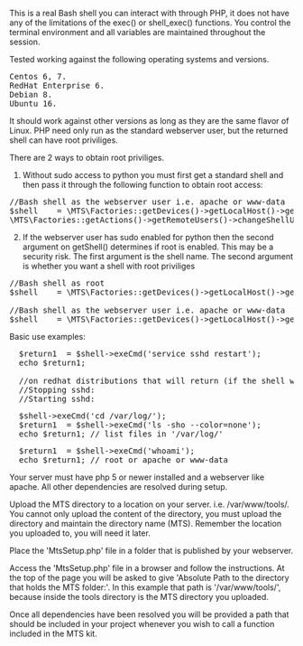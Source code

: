 This is a real Bash shell you can interact with through PHP, it does not have any of the limitations of the exec() or shell_exec() functions. You control the terminal environment and all variables are maintained throughout the session.

Tested working against the following operating systems and versions.
<pre>
Centos 6, 7.
RedHat Enterprise 6.
Debian 8.
Ubuntu 16.
</pre>

It should work against other versions as long as they are the same flavor of Linux.
PHP need only run as the standard webserver user, but the returned shell can have root priviliges.

There are 2 ways to obtain root priviliges.

1) Without sudo access to python you must first get a standard shell and then pass it through the following function to obtain root access:
<pre>
//Bash shell as the webserver user i.e. apache or www-data
$shell    = \MTS\Factories::getDevices()->getLocalHost()->getShell('bash', false);
\MTS\Factories::getActions()->getRemoteUsers()->changeShellUser($shell, 'root', 'rootPassword');
</pre>

2) If the webserver user has sudo enabled for python then the second argument on getShell() determines if root is enabled. This may be a security risk.
The first argument is the shell name. The second argument is whether you want a shell with root priviliges
<pre>
//Bash shell as root
$shell    = \MTS\Factories::getDevices()->getLocalHost()->getShell('bash', true);
	    
//Bash shell as the webserver user i.e. apache or www-data
$shell    = \MTS\Factories::getDevices()->getLocalHost()->getShell('bash', false); 
</pre>

Basic use examples:


<pre>
  $return1  = $shell->exeCmd('service sshd restart');
  echo $return1;
  
  //on redhat distributions that will return (if the shell was setup as root, as the webserver user would not have priviliges to services):
  //Stopping sshd:                                             [  OK  ]
  //Starting sshd:                                             [  OK  ]
</pre>

<pre>
  $shell->exeCmd('cd /var/log/');
  $return1  = $shell->exeCmd('ls -sho --color=none');
  echo $return1; // list files in '/var/log/'
</pre>

<pre>
  $return1  = $shell->exeCmd('whoami');
  echo $return1; // root or apache or www-data
</pre>

Your server must have php 5 or newer installed and a webserver like apache. All other dependencies are resolved during setup.

Upload the MTS directory to a location on your server. i.e. /var/www/tools/. 
You cannot only upload the content of the directory, you must upload the directory and maintain the directory name (MTS).
Remember the location you uploaded to, you will need it later.

Place the 'MtsSetup.php' file in a folder that is published by your webserver.

Access the 'MtsSetup.php' file in a browser and follow the instructions. 
At the top of the page you will be asked to give 'Absolute Path to the directory that holds the MTS folder:'.
In this example that path is '/var/www/tools/', because inside the tools directory is the MTS directory you uploaded.

Once all dependencies have been resolved you will be provided a path that should be included in your
project whenever you wish to call a function included in the MTS kit.